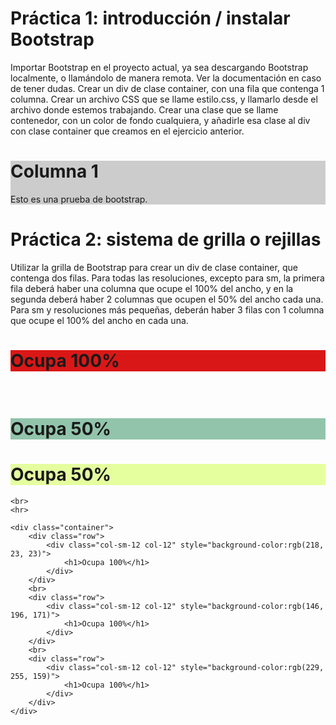 # Práctica 1: introducción / instalar Bootstrap

Importar Bootstrap en el proyecto actual, ya sea descargando Bootstrap localmente, o llamándolo de manera remota. Ver la documentación en caso de tener dudas.
Crear un div de clase container, con una fila que contenga 1 columna.
Crear un archivo CSS que se llame estilo.css, y llamarlo desde el archivo donde estemos trabajando. Crear una clase que se llame contenedor, con un color de fondo cualquiera, y añadirle esa clase al div con clase container que creamos en el ejercicio anterior.

<html>
<head>
<meta charset="utf-8">
<meta name="viewport" content="width=device-width, initial-scale=1, shrink-to-fit=no">
<link rel="stylesheet" href="https://maxcdn.bootstrapcdn.com/bootstrap/4.0.0/css/bootstrap.min.css" integrity="sha384-Gn5384xqQ1aoWXA+058RXPxPg6fy4IWvTNh0E263XmFcJlSAwiGgFAW/dAiS6JXm" crossorigin="anonymous">
</head>
<body>
	<div class="container">
    		<div class="col" style="background-color:#ccc">
        		<h1>Columna 1</h1>
        		<p>Esto es una prueba de bootstrap.</p>
    		</div>
 	</div>   
</body>
</html>


# Práctica 2: sistema de grilla o rejillas

Utilizar la grilla de Bootstrap para crear un div de clase container, que contenga dos filas.
Para todas las resoluciones, excepto para sm, la primera fila deberá haber una columna que ocupe el 100% del ancho, y en la segunda deberá haber 2 columnas que ocupen el 50% del ancho cada una. Para sm y resoluciones más pequeñas, deberán haber 3 filas con 1 columna que ocupe el 100% del ancho en cada una.

<div class="container">
     <div class="row">
            <div class="col-xl-12 col-lg-12 col-md-12 col-12" style="background-color:rgb(218, 23, 23)">
                <h1>Ocupa 100%</h1>
            </div>
        </div>
    </div>
    <br>
    <div class="container">
        <div class="row">
            <div class="col-xl-6 col-lg-6 col-md-6 col-6" style="background-color:rgb(146, 196, 171)">
                <h1>Ocupa 50%</h1>
            </div>
            <div class="col-xl-6 col-lg-6 col-md-6 col-6" style="background-color:rgb(229, 255, 159)">
                <h1>Ocupa 50%</h1>
            </div>
        </div>
    </div>

    <br>
    <hr>

    <div class="container">
        <div class="row">
            <div class="col-sm-12 col-12" style="background-color:rgb(218, 23, 23)">
                <h1>Ocupa 100%</h1>
            </div>
        </div>
        <br>
        <div class="row">
            <div class="col-sm-12 col-12" style="background-color:rgb(146, 196, 171)">
                <h1>Ocupa 100%</h1>
            </div>
        </div>
        <br>
        <div class="row">
            <div class="col-sm-12 col-12" style="background-color:rgb(229, 255, 159)">
                <h1>Ocupa 100%</h1>
            </div>
        </div> 
    </div>

